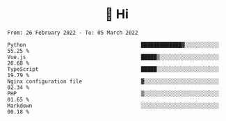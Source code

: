 <h1 align="center">👋 Hi</h1>
<!-- <h3 align="center">An enthusiastic frontend developer</h3> -->

<!--START_SECTION:waka-->

```text
From: 26 February 2022 - To: 05 March 2022

Python                                     █████████████▓░░░░░░░░░░░   55.25 %
Vue.js                                     █████▒░░░░░░░░░░░░░░░░░░░   20.68 %
TypeScript                                 █████░░░░░░░░░░░░░░░░░░░░   19.79 %
Nginx configuration file                   ▓░░░░░░░░░░░░░░░░░░░░░░░░   02.34 %
PHP                                        ▒░░░░░░░░░░░░░░░░░░░░░░░░   01.65 %
Markdown                                   ░░░░░░░░░░░░░░░░░░░░░░░░░   00.18 %
```

<!--END_SECTION:waka-->
